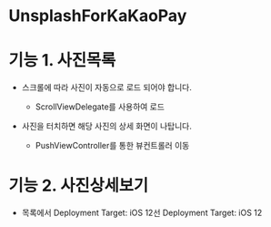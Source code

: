 # UnsplashForKaKaoPay

# 기능 1. 사진목록
* 스크롤에 따라 사진이 자동으로 로드 되어야 합니다.
    * ScrollViewDelegate를 사용하여 로드
    
* 사진을 터치하면 해당 사진의 상세 화면이 나탑니다.
    * PushViewController를 통한 뷰컨트롤러 이동

# 기능 2. 사진상세보기
* 목록에서 
Deployment Target: iOS 12선
Deployment Target: iOS 12
